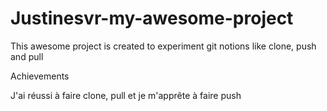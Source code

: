 # Justinesvr-my-awesome-project
This awesome project is created to experiment git notions like clone, push and pull

Achievements

J'ai réussi à faire clone, pull et je m'apprête à faire push